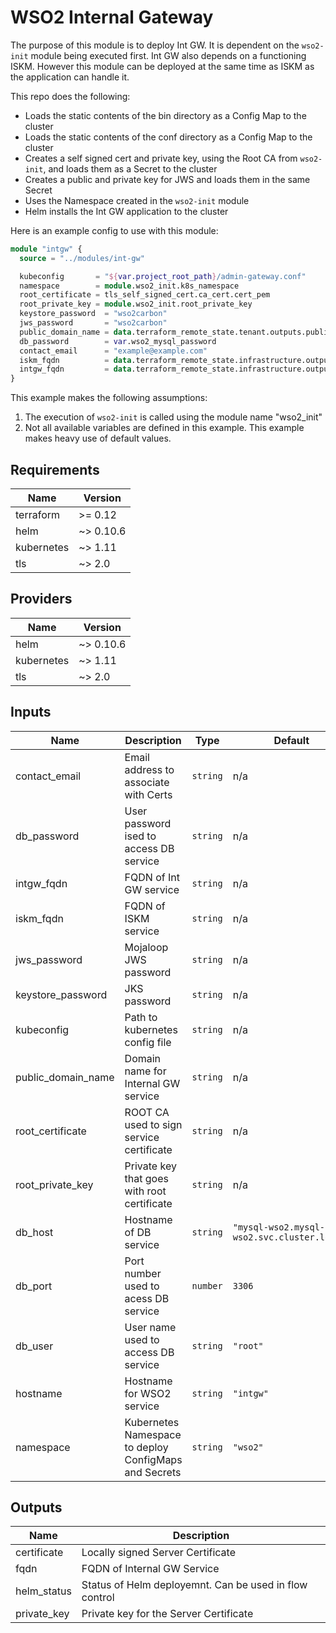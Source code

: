 # WSO2 Internal Gateway

The purpose of this module is to deploy Int GW. It is dependent on the `wso2-init` module being executed first. Int GW also depends on a functioning ISKM. However this module can be deployed at the same time as ISKM as the application can handle it.

This repo does the following:

- Loads the static contents of the bin directory as a Config Map to the cluster
- Loads the static contents of the conf directory as a Config Map to the cluster
- Creates a self signed cert and private key, using the Root CA from `wso2-init`, and loads them as a Secret to the cluster
- Creates a public and private key for JWS and loads them in the same Secret
- Uses the Namespace created in the `wso2-init` module
- Helm installs the Int GW application to the cluster

Here is an example config to use with this module:

```terraform
module "intgw" {
  source = "../modules/int-gw"

  kubeconfig       = "${var.project_root_path}/admin-gateway.conf"
  namespace        = module.wso2_init.k8s_namespace
  root_certificate = tls_self_signed_cert.ca_cert.cert_pem
  root_private_key = module.wso2_init.root_private_key
  keystore_password  = "wso2carbon"
  jws_password       = "wso2carbon"
  public_domain_name = data.terraform_remote_state.tenant.outputs.public_zone_name
  db_password        = var.wso2_mysql_password
  contact_email      = "example@example.com"
  iskm_fqdn          = data.terraform_remote_state.infrastructure.outputs.iskm_private_fqdn
  intgw_fqdn         = data.terraform_remote_state.infrastructure.outputs.intgw_private_fqdn
}
```

This example makes the following assumptions:

1. The execution of `wso2-init` is called using the module name "wso2_init"
2. Not all available variables are defined in this example. This example makes heavy use of default values.

<!-- BEGINNING OF PRE-COMMIT-TERRAFORM DOCS HOOK -->
## Requirements

| Name | Version |
|------|---------|
| terraform | >= 0.12 |
| helm | ~> 0.10.6 |
| kubernetes | ~> 1.11 |
| tls | ~> 2.0 |

## Providers

| Name | Version |
|------|---------|
| helm | ~> 0.10.6 |
| kubernetes | ~> 1.11 |
| tls | ~> 2.0 |

## Inputs

| Name | Description | Type | Default | Required |
|------|-------------|------|---------|:--------:|
| contact\_email | Email address to associate with Certs | `string` | n/a | yes |
| db\_password | User password ised to access DB service | `string` | n/a | yes |
| intgw\_fqdn | FQDN of Int GW service | `string` | n/a | yes |
| iskm\_fqdn | FQDN of ISKM service | `string` | n/a | yes |
| jws\_password | Mojaloop JWS password | `string` | n/a | yes |
| keystore\_password | JKS password | `string` | n/a | yes |
| kubeconfig | Path to kubernetes config file | `string` | n/a | yes |
| public\_domain\_name | Domain name for Internal GW service | `string` | n/a | yes |
| root\_certificate | ROOT CA used to sign service certificate | `string` | n/a | yes |
| root\_private\_key | Private key that goes with root certificate | `string` | n/a | yes |
| db\_host | Hostname of DB service | `string` | `"mysql-wso2.mysql-wso2.svc.cluster.local"` | no |
| db\_port | Port number used to acess DB service | `number` | `3306` | no |
| db\_user | User name used to access DB service | `string` | `"root"` | no |
| hostname | Hostname for WSO2 service | `string` | `"intgw"` | no |
| namespace | Kubernetes Namespace to deploy ConfigMaps and Secrets | `string` | `"wso2"` | no |

## Outputs

| Name | Description |
|------|-------------|
| certificate | Locally signed Server Certificate |
| fqdn | FQDN of Internal GW Service |
| helm\_status | Status of Helm deployemnt. Can be used in flow control |
| private\_key | Private key for the Server Certificate |

<!-- END OF PRE-COMMIT-TERRAFORM DOCS HOOK -->
